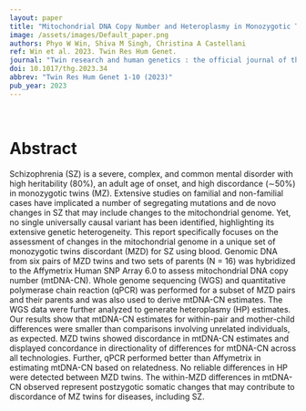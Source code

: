 ```yaml
---
layout: paper
title: "Mitochondrial DNA Copy Number and Heteroplasmy in Monozygotic Twins Discordant for Schizophrenia."
image: /assets/images/Default_paper.png
authors: Phyo W Win, Shiva M Singh, Christina A Castellani
ref: Win et al. 2023. Twin Res Hum Genet.
journal: "Twin research and human genetics : the official journal of the International Society for Twin Studies 1-10 (2023)"
doi: 10.1017/thg.2023.34
abbrev: "Twin Res Hum Genet 1-10 (2023)"
pub_year: 2023
---
```


<br />
<div data-badge-popover="right" data-badge-type="donut" data-pmid="37655526" data-hide-no-mentions="true" class="altmetric-embed"></div>

# Abstract

Schizophrenia (SZ) is a severe, complex, and common mental disorder with high heritability (80%), an adult age of onset, and high discordance (∼50%) in monozygotic twins (MZ). Extensive studies on familial and non-familial cases have implicated a number of segregating mutations and de novo changes in SZ that may include changes to the mitochondrial genome. Yet, no single universally causal variant has been identified, highlighting its extensive genetic heterogeneity. This report specifically focuses on the assessment of changes in the mitochondrial genome in a unique set of monozygotic twins discordant (MZD) for SZ using blood. Genomic DNA from six pairs of MZD twins and two sets of parents (N = 16) was hybridized to the Affymetrix Human SNP Array 6.0 to assess mitochondrial DNA copy number (mtDNA-CN). Whole genome sequencing (WGS) and quantitative polymerase chain reaction (qPCR) was performed for a subset of MZD pairs and their parents and was also used to derive mtDNA-CN estimates. The WGS data were further analyzed to generate heteroplasmy (HP) estimates. Our results show that mtDNA-CN estimates for within-pair and mother-child differences were smaller than comparisons involving unrelated individuals, as expected. MZD twins showed discordance in mtDNA-CN estimates and displayed concordance in directionality of differences for mtDNA-CN across all technologies. Further, qPCR performed better than Affymetrix in estimating mtDNA-CN based on relatedness. No reliable differences in HP were detected between MZD twins. The within-MZD differences in mtDNA-CN observed represent postzygotic somatic changes that may contribute to discordance of MZ twins for diseases, including SZ.

